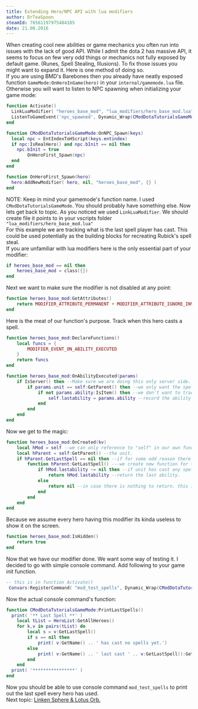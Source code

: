 ```yaml
---
title: Extending Hero/NPC API with lua modifiers
author: DrTeaSpoon
steamId: 76561197975484185
date: 21.08.2016
---
```


When creating cool new abilities or game mechanics you often run into issues with the lack of good API. While I admit the dota 2 has massive API, it seems to focus on few very odd things or mechanics not fully exposed by default game. (Runes, Spell Stealing, Illusions). To fix those issues you might want to expand it. Here is one method of doing so.  
If you are using BMD's Barebones then you already have neatly exposed function `GameMode:OnHeroInGame(hero)` in your `internal/gamemode.lua` file. Otherwise you will want to listen to NPC spawning when initializing your game mode:

```lua
function Activate()
  LinkLuaModifier( "heroes_base_mod", "lua_modifiers/hero_base_mod.lua", LUA_MODIFIER_MOTION_NONE )
  ListenToGameEvent('npc_spawned', Dynamic_Wrap(CModDotaTutorialsGameMode, 'OnNPC_Spawn'), CModDotaTutorialsGameMode)
end

function CModDotaTutorialsGameMode:OnNPC_Spawn(keys)
  local npc = EntIndexToHScript(keys.entindex)
  if npc:IsRealHero() and npc.bInit == nil then
    npc.bInit = true
        OnHeroFirst_Spawn(npc)
  end
end

function OnHeroFirst_Spawn(hero)
  hero:AddNewModifier( hero, nil, "heroes_base_mod", {} )
end
```

NOTE: Keep in mind your gamemode's function name. I used `CModDotaTutorialsGameMode`. You should probably have something else. Now lets get back to topic. As you noticed we used `LinkLuaModifier`. We should create file it points to in your vscripts folder `"lua_modifiers/hero_base_mod.lua"`  
For this example we are tracking what is the last spell player has cast. This could be used potentially as the building blocks for recreating Rubick's spell steal.  
If you are unfamiliar with lua modifiers here is the only essential part of your modifier:

```lua
if heroes_base_mod == nil then
    heroes_base_mod = class({})
end
```

Next we want to make sure the modifier is not disabled at any point:

```lua
function heroes_base_mod:GetAttributes()
    return MODIFIER_ATTRIBUTE_PERMANENT + MODIFIER_ATTRIBUTE_IGNORE_INVULNERABLE
end
```

Here is the meat of our function's purpose. Track when this hero casts a spell.

```lua
function heroes_base_mod:DeclareFunctions()
    local funcs = {
        MODIFIER_EVENT_ON_ABILITY_EXECUTED
    }
    return funcs
end

function heroes_base_mod:OnAbilityExecuted(params)
    if IsServer() then --Make sure we are doing this only server side.
        if params.unit == self:GetParent() then --we only want the spells cast by this unit.
            if not params.ability:IsItem() then --we don't want to track items.
                self.lastability = params.ability --record the ability handle.
            end
        end
    end
end
```

Now we get to the magic:

```lua
function heroes_base_mod:OnCreated(kv)
    local hMod = self --we can only reference to "self" in our own function we pass this modifier to function we create for the unit.
    local hParent = self:GetParent() --the unit.
    if hParent.GetLastSpell == nil then --if for some odd reason there is already such function
        function hParent:GetLastSpell() ---we create new function for the unit.
            if hMod.lastability ~= nil then --if unit has cast any spells
                return hMod.lastability --return the last ability.
            else
                return nil --in case there is nothing to return. this is sort of redundant.
            end
        end
    end
end
```

Because we assume every hero having this modifier its kinda useless to show it on the screen.

```lua
function heroes_base_mod:IsHidden()
    return true
end
```

Now that we have our modifier done. We want some way of testing it. I decided to go with simple console command. Add following to your game init function.

```lua
-- this is in function Activate()
 Convars:RegisterCommand( "mod_test_spells", Dynamic_Wrap(CModDotaTutorialsGameMode, 'PrintLastSpells'), "Print last spell for every hero", FCVAR_CHEAT )
```

Now the actual console command's function:

```lua
function CModDotaTutorialsGameMode:PrintLastSpells()
  print( '** Last Spell **' )
    local tList = HeroList:GetAllHeroes()
    for k,v in pairs(tList) do
        local s = v:GetLastSpell()
        if s == nil then
            print( v:GetName() .. ' has cast no spells yet.')
        else
            print( v:GetName() .. ' last cast ' .. v:GetLastSpell():GetAbilityName())
        end
    end
  print( '****************' )
end
```

Now you should be able to use console command `mod_test_spells` to print out the last spell every hero has used.  
Next topic: [Linken Sphere & Lotus Orb.](lua-modifiers-2)
